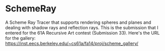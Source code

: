# SchemeRay
A Scheme Ray Tracer that supports rendering spheres and planes and dealing with shadow rays and reflection rays.
This is the submission that I entered for the 61A Recursive Art contest (Submission 33). 
Here's the URL for the gallery: https://inst.eecs.berkeley.edu/~cs61a/fa14/proj/scheme_gallery/
